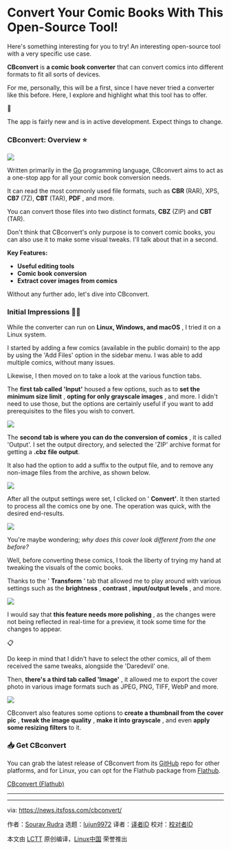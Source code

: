 [#]: subject: "Convert Your Comic Books With This Open-Source Tool!"
[#]: via: "https://news.itsfoss.com/cbconvert/"
[#]: author: "Sourav Rudra https://news.itsfoss.com/author/sourav/"
[#]: collector: "lujun9972/lctt-scripts-1693450080"
[#]: translator: " "
[#]: reviewer: " "
[#]: publisher: " "
[#]: url: " "

Convert Your Comic Books With This Open-Source Tool!
======
Here's something interesting for you to try!
An interesting open-source tool with a very specific use case.

**CBconvert** is **a comic book converter** that can convert comics into different formats to fit all sorts of devices.

For me, personally, this will be a first, since I have never tried a converter like this before. Here, I explore and highlight what this tool has to offer.

🚧

The app is fairly new and is in active development. Expect things to change.

### CBconvert: Overview ⭐

![][1]

Written primarily in the [Go][2] programming language, CBconvert aims to act as a one-stop app for all your comic book conversion needs.

It can read the most commonly used file formats, such as **CBR** (RAR), XPS, **CB7** (7Z), **CBT** (TAR), **PDF** , and more.

You can convert those files into two distinct formats, **CBZ** (ZIP) and **CBT** (TAR).

Don't think that CBconvert's only purpose is to convert comic books, you can also use it to make some visual tweaks. I'll talk about that in a second.

**Key Features:**

  * **Useful editing tools**
  * **Comic book conversion**
  * **Extract cover images from comics**



Without any further ado, let's dive into CBconvert.

### Initial Impressions 👨‍💻

While the converter can run on **Linux, Windows, and macOS** , I tried it on a Linux system.

I started by adding a few comics (available in the public domain) to the app by using the 'Add Files' option in the sidebar menu. I was able to add multiple comics, without many issues.

Likewise, I then moved on to take a look at the various function tabs.

The **first tab called 'Input'** housed a few options, such as to **set the minimum size limit** , **opting for only grayscale images** , and more. I didn't need to use those, but the options are certainly useful if you want to add prerequisites to the files you wish to convert.

![][3]

The **second tab is where you can do the conversion of comics** , it is called 'Output'. I set the output directory, and selected the 'ZIP' archive format for getting a **.cbz file output**.

It also had the option to add a suffix to the output file, and to remove any non-image files from the archive, as shown below.

![][4]

After all the output settings were set, I clicked on ' **Convert'**. It then started to process all the comics one by one. The operation was quick, with the desired end-results.

![][5]

You're maybe wondering; _why does this cover look different from the one before?_

Well, before converting these comics, I took the liberty of trying my hand at tweaking the visuals of the comic books.

Thanks to the ' **Transform** ' tab that allowed me to play around with various settings such as the **brightness** , **contrast** , **input/output levels** , and more.

![][6]

I would say that **this feature needs more polishing** , as the changes were not being reflected in real-time for a preview, it took some time for the changes to appear.

📋

Do keep in mind that I didn't have to select the other comics, all of them received the same tweaks, alongside the 'Daredevil' one.

Then, **there's a third tab called 'Image'** , it allowed me to export the cover photo in various image formats such as JPEG, PNG, TIFF, WebP and more.

![][7]

CBconvert also features some options to **create a thumbnail from the cover pic** , **tweak the image quality** , **make it into grayscale** , and even **apply some resizing filters** to it.

### 📥 Get CBconvert

You can grab the latest release of CBconvert from its [GitHub][8] repo for other platforms, and for Linux, you can opt for the Flathub package from [Flathub][9].

[CBconvert (Flathub)][9]

* * *

--------------------------------------------------------------------------------

via: https://news.itsfoss.com/cbconvert/

作者：[Sourav Rudra][a]
选题：[lujun9972][b]
译者：[译者ID](https://github.com/译者ID)
校对：[校对者ID](https://github.com/校对者ID)

本文由 [LCTT](https://github.com/LCTT/TranslateProject) 原创编译，[Linux中国](https://linux.cn/) 荣誉推出

[a]: https://news.itsfoss.com/author/sourav/
[b]: https://github.com/lujun9972
[1]: https://news.itsfoss.com/content/images/2023/09/CBconvert_1.jpg
[2]: https://go.dev/
[3]: https://news.itsfoss.com/content/images/2023/09/CBconvert_2.jpg
[4]: https://news.itsfoss.com/content/images/2023/09/CBconvert_3.jpg
[5]: https://news.itsfoss.com/content/images/2023/09/CBconvert_6.jpg
[6]: https://news.itsfoss.com/content/images/2023/09/CBconvert_5.jpg
[7]: https://news.itsfoss.com/content/images/2023/09/CBconvert_4.jpg
[8]: https://github.com/gen2brain/cbconvert
[9]: https://flathub.org/apps/io.github.gen2brain.cbconvert
